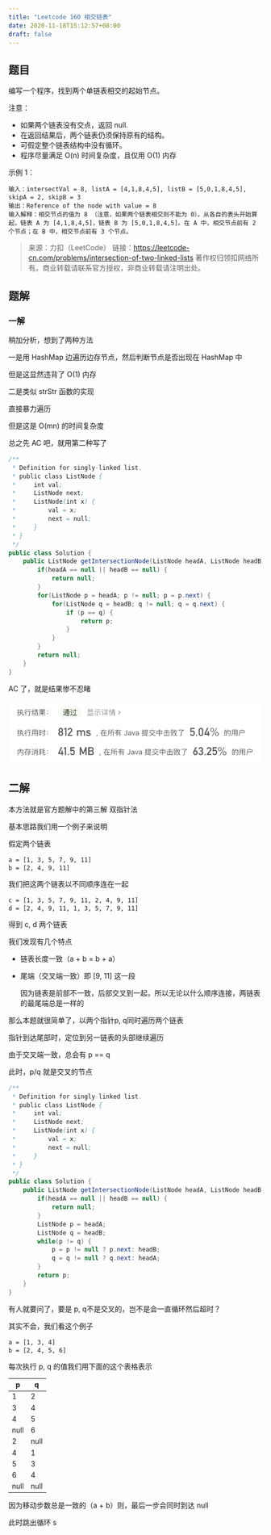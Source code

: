 ```yaml
---
title: "Leetcode 160 相交链表"
date: 2020-11-18T15:12:57+08:00
draft: false
---
```


## 题目

编写一个程序，找到两个单链表相交的起始节点。

注意：

- 如果两个链表没有交点，返回 null.
- 在返回结果后，两个链表仍须保持原有的结构。
- 可假定整个链表结构中没有循环。
- 程序尽量满足 O(n) 时间复杂度，且仅用 O(1) 内存
  
示例 1：

    输入：intersectVal = 8, listA = [4,1,8,4,5], listB = [5,0,1,8,4,5], skipA = 2, skipB = 3
    输出：Reference of the node with value = 8
    输入解释：相交节点的值为 8 （注意，如果两个链表相交则不能为 0）。从各自的表头开始算起，链表 A 为 [4,1,8,4,5]，链表 B 为 [5,0,1,8,4,5]。在 A 中，相交节点前有 2 个节点；在 B 中，相交节点前有 3 个节点。

>来源：力扣（LeetCode）
链接：https://leetcode-cn.com/problems/intersection-of-two-linked-lists
著作权归领扣网络所有。商业转载请联系官方授权，非商业转载请注明出处。

## 题解

### 一解

稍加分析，想到了两种方法

一是用 HashMap 边遍历边存节点，然后判断节点是否出现在 HashMap 中

但是这显然违背了 O(1) 内存

二是类似 strStr 函数的实现

直接暴力遍历

但是这是 O(mn) 的时间复杂度

总之先 AC 吧，就用第二种写了

```Java
/**
 * Definition for singly-linked list.
 * public class ListNode {
 *     int val;
 *     ListNode next;
 *     ListNode(int x) {
 *         val = x;
 *         next = null;
 *     }
 * }
 */
public class Solution {
    public ListNode getIntersectionNode(ListNode headA, ListNode headB) {
        if(headA == null || headB == null) {
            return null;
        }
        for(ListNode p = headA; p != null; p = p.next) {
            for(ListNode q = headB; q != null; q = q.next) {
                if (p == q) {
                    return p;
                }
            }
        }
        return null;
    }
}
```

AC 了，就是结果惨不忍睹

![](/imgs/leetcode-160/0.png)

## 二解

本方法就是官方题解中的第三解 双指针法

基本思路我们用一个例子来说明

假定两个链表

    a = [1, 3, 5, 7, 9, 11]
    b = [2, 4, 9, 11]

我们把这两个链表以不同顺序连在一起

    c = [1, 3, 5, 7, 9, 11, 2, 4, 9, 11]
    d = [2, 4, 9, 11, 1, 3, 5, 7, 9, 11]

得到 c, d 两个链表

我们发现有几个特点

- 链表长度一致（a + b = b + a）
- 尾端（交叉端一致）即 [9, 11] 这一段

    因为链表是前部不一致，后部交叉到一起，所以无论以什么顺序连接，两链表的最尾端总是一样的

那么本题就很简单了，以两个指针p, q同时遍历两个链表

指针到达尾部时，定位到另一链表的头部继续遍历

由于交叉端一致，总会有 p == q

此时，p/q 就是交叉的节点

```Java
/**
 * Definition for singly-linked list.
 * public class ListNode {
 *     int val;
 *     ListNode next;
 *     ListNode(int x) {
 *         val = x;
 *         next = null;
 *     }
 * }
 */
public class Solution {
    public ListNode getIntersectionNode(ListNode headA, ListNode headB) {
        if(headA == null || headB == null) {
            return null;
        }
        ListNode p = headA;
        ListNode q = headB;
        while(p != q) {
            p = p != null ? p.next: headB;
            q = q != null ? q.next: headA;
        }
        return p;
    }
}
```

有人就要问了，要是 p, q不是交叉的，岂不是会一直循环然后超时？

其实不会，我们看这个例子

    a = [1, 3, 4]
    b = [2, 4, 5, 6]

每次执行 p, q 的值我们用下面的这个表格表示

|p|q|
|-|-|
|1|2|
|3|4|
|4|5|
|null|6|
|2|null|
|4|1|
|5|3|
|6|4|
|null|null|

因为移动步数总是一致的（a + b）则，最后一步会同时到达 null

此时跳出循环 s